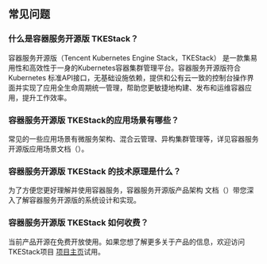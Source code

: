 ## 常见问题

### 什么是容器服务开源版 TKEStack？

容器服务开源版（Tencent Kubernetes Engine Stack，TKEStack） 是一款集易用性和高效性于一身的Kubernetes容器集群管理平台。容器服务开源版符合Kubernetes 标准API接口，无基础设施依赖，提供和公有云一致的控制台操作界面并实现了应用全生命周期统一管理，帮助您更敏捷地构建、发布和运维容器应用，提升工作效率。

### 容器服务开源版 TKEStack的应用场景有哪些？

常见的一些应用场景有微服务架构、混合云管理、异构集群管理等，详见容器服务开源版应用场景文档（）。

### 容器服务开源版 TKEStack 的技术原理是什么？

为了方便您更好理解并使用容器服务，容器服务开源版产品架构 文档（）带您深入了解容器服务开源版的系统设计和实现。

### 容器服务开源版 TKEStack 如何收费？

当前产品开源在免费开放使用。如果您想了解更多关于产品的信息，欢迎访问 TKEStack项目 [项目主页](https://github.com/tkestack)试用。

